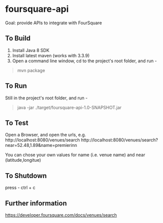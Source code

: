 # foursquare-api

Goal: provide APIs to integrate with FourSquare 

To Build
---------
1. Install Java 8 SDK
2. Install latest maven (works with 3.3.9)
3. Open a command line window, cd to the project's root folder, and run -
>mvn package

To Run
---------
Still in the project's root folder, and run -
>java -jar ./target/foursquare-api-1.0-SNAPSHOT.jar
        
To Test
---------
Open a Browser, and open the urls, e.g.
http://localhost:8080/venues/search
http://localhost:8080/venues/search?near=52.48,1.89&name=premierinn

You can chose your own values for name (i.e. venue name) and near (latitude,longitue)

To Shutdown
-----------
press - ctrl + c

Further information
-------------------

https://developer.foursquare.com/docs/venues/search
